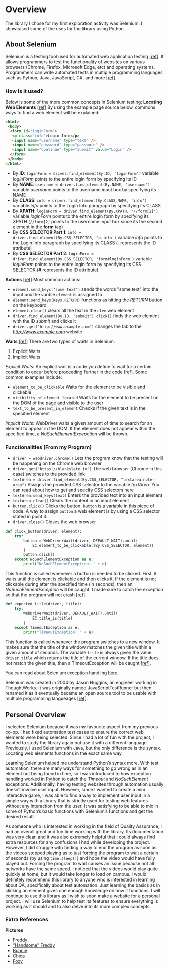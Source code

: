 # Overview
The library I chose for my first exploration activity was Selenium. I showcased some of the uses for the library using Python.

## About Selenium
Selenium is a testing tool used for automated web application testing [[ref]](https://www.headspin.io/blog/selenium-testing-a-complete-guide#:~:text=Selenium%20is%20a%20popular%20open,different%20browsers%20and%20operating%20systems.). It allows programmers to test the functionality of websites on various browsers (Chrome, Firefox, Microsoft Edge, etc) and operating systems. Programmers can write automated tests in multiple programming languages such as Python, Java, JavaScript, C#, and more [[ref]](https://www.browserstack.com/selenium#:~:text=Selenium%20allows%20developers%20and%20testers,%2C%20and%20C%23%2C%20among%20others.).

### How is it used?
Below is some of the more common concepts in Selenium testing:
**Locating Web Elements** [[ref]](https://selenium-python.readthedocs.io/locating-elements.html)
By using the example page source below, commons ways to find a web element will be explained:
```html
<html>
 <body>
  <form id="loginForm">
   <p class="info">Login Info</p>
   <input name="username" type="text" />
   <input name="password" type="password" />
   <input name="continue" type="submit" value="Login" />
  </form>
 </body>
</html>
```
- By **ID**: `loginForm = driver.find_element(By.ID, 'loginForm')` variable _loginForm_ points to the entire login form by specifying its ID
- By **NAME**: `username = driver.find_element(By.NAME, 'username')` variable _username_ points to the username input box by specifying its NAME
- By **CLASS**: `info = driver.find_element(By.CLASS_NAME, 'info')` variable _info_ points to the Login Info paragraph by specifying its CLASS
- By **XPATH**: `loginForm = driver.find_element(By.XPATH, "//form[2]")` variable _loginForm_ points to the entire login form by specifying its XPATH (`//form[2]` points to the username input box since its the second element in the **form** tag)
- By **CSS SELECTOR Part 1**: `info = driver.find_element(By.CSS_SELECTOR, 'p.info')` variable _info_ points to the Login Info paragraph by specifying its CLASS (**.** represents the ID attribute)
- By **CSS SELECTOR Part 2**: `loginForm = driver.find_element(By.CSS_SELECTOR, 'form#loginForm')` variable _loginForm_ points to the entire login form by specifying its CSS SELECTOR (**#** represents the ID attribute)

**Actions** [[ref]](https://selenium-python.readthedocs.io/navigating.html)
Most common actions:
- `element.send_keys("some text")` sends the words "some text" into the input box the varible `element` is assigned to
- `element.send_keys(Keys.RETURN)` functions as hitting the _RETURN_ button on the keyboard
- `element.clear()` clears all the text in the `elem` web element
- `driver.find_element(By.ID, "submit").click()` finds the web element with the ID _submit_ and clicks it
- `driver.get("http://www.example.com")` changes the tab to the _http://www.example.com_ website

**Waits** [[ref]](https://selenium-python.readthedocs.io/waits.html)
There are two types of waits in Selenium:
1. Explicit Waits
2. Implicit Waits

_Explicit Waits_: An explicit wait is a code you define to wait for a certain condition to occur before proceeding further in the code [[ref]](https://www.selenium.dev/selenium/docs/api/py/webdriver_support/selenium.webdriver.support.expected_conditions.html).
Some common examples include:
- `element_to_be_clickable` Waits for the element to be visible and clickable
- `visibility_of_element_located` Waits for the element to be present on the DOM of the page and visible to the user
- `text_to_be_present_in_element` Checks if the given text is in the specified element

_Implicit Waits_: WebDriver waits a given amount of time to search for an element to appear in the DOM. If the element does not appear within the specified time, a _NoSuchElementExcepction_ will be thrown.

### Functionalities (From my Program)
- `driver = webdriver.Chrome()` Lets the program know that the testing will be happening on the Chrome web browser
- `driver.get("https://blankslate.io")` The web browser (Chrome in this case) switches to the provided link
- `textArea = driver.find_element(By.CSS_SELECTOR, "textarea.note-area")` Assigns the provided CSS selector to the variable _textArea_. You can read about how to get and specify CSS selectors [here](https://www.swtestacademy.com/css-selenium/)
- `textArea.send_keys(text)` Enters the provided text into an input element
- `textArea.clear()` Clears the content in an input element
- `button.click()` Clicks the button. `button` is a variable in this piece of code. A way to assign `button` a web element is by using a CSS selector stated in point 3.
- `driver.close()` Closes the web browser
```Python
def click_button(driver, element):
    try:
        button = WebDriverWait(driver, DEFAULT_WAIT).until(
            EC.element_to_be_clickable((By.CSS_SELECTOR, element))
        )
        button.click()
    except NoSuchElementException as e:
        print("NoSuchElementException: " + e)
```
This function is called whenever a button is needed to be clicked. First, it waits until the element is clickable and then clicks it. If the element is not clickable during after the specified time (in seconds), then an _NoSuchElementException_ will be caught. I made sure to catch the exception so that the program will not crash [[ref]](https://coderslegacy.com/python/selenium-tutorial-element_to_be_clickable-function/).
```Python
def expected_title(driver, title):
    try:
        WebDriverWait(driver, DEFAULT_WAIT).until(
            EC.title_is(title)
        )
    except TimeoutException as e:
        print("TimeoutException: " + e)
```
This function is called whenever the program switches to a new window. It makes sure that the title of the window matches the given title within a given amount of seconds. The variable `title` is always given the value `driver.title` which returns the title of the current window. If the title does not match the given title, then a TimeoutException will be caught [[ref]](https://www.geeksforgeeks.org/exceptions-selenium-python/).

You can read about Selenium exception handling [here](https://www.geeksforgeeks.org/exceptions-selenium-python/).

Selenium was created in 2004 by Jason Huggins, an engineer working in ThoughtWorks. It was originally named JavaScriptTestRunner but then renamed it as it eventually became an open source tool to be usable with multiple programming langueages [[ref]](https://www.webomates.com/blog/software-testing/selenium-testing/#:~:text=Selenium%20was%20initially%20developed%20by,the%20need%20to%20curb%20monotony.).

## Personal Overview
I selected Selenium because it was my favourite aspect from my previous co-op. I had fixed automation test cases to ensure the correct web elements were being selected. Since I had a lot of fun with the project, I wanted to study the library again but use it with a different language. Previously, I used Selenium with Java, but the only difference is the syntax. Locating web elements functions in the exact same way.

Learning Selenium helped me understand Python’s syntax more. With test automation, there are many ways for something to go wrong as in an element not being found in time, so I was introduced to how exception handling worked in Python to catch the _Timeout_ and _NoSuchElement_ exceptions. Additionally, having testing websites through automation usually doesn’t involve user input. However, since I wanted to create a mini interactive game, I was able to find a way to implement user input in a simple way with a library that is strictly used for testing web features without any interaction from the user. It was satisfying to be able to mix in some of Python’s basic functions with Selenium’s functions and get the desired result.

As someone who is interested in working in the field of Quality Assurance, I had an overall great and fun time working with the library. Its documentation was very clear, and it was also extremely helpful that I could always find extra resources for any confusions I had while developing the project. However, I did struggle with finding a way to end the program as soon as the videos stopped playing as to just forcing the program to wait a certain of seconds (by using `time.sleep()`) and hope the video would have fully played out. Forcing the program to wait causes an issue because not all networks have the same speed. I noticed that the videos would play quite quickly at home, but it would take longer to load on campus. I would definitely recommend this library to anyone who is interested in learning about QA, specifically about test automation. Just learning the basics as in clicking an element gives one enough knowledge on how it functions. I will continue to use this library as I wish to soon make a website for a personal project. I will use Selenium to help test its features to ensure everything is working as it should and to also delve into its more complex concepts.

### Extra References
**Pictures**
- [Freddy](https://www.google.com/url?sa=i&url=https%3A%2F%2Ffivenightsatfreddys.fandom.com%2Fwiki%2FFreddy_Fazbear&psig=AOvVaw0stF1BEjLQEatVhRXeAZm3&ust=1697158872112000&source=images&cd=vfe&opi=89978449&ved=0CBMQjhxqFwoTCMDOt9Cn74EDFQAAAAAdAAAAABAE)
- ["Handsome" Freddy](https://www.reddit.com/r/fivenightsatfreddys/comments/zk7py0/my_name_is_freddy_fazbear_yo/)
- [Bonnie](https://www.google.com/url?sa=i&url=https%3A%2F%2Ffivenightsatfreddys.fandom.com%2Fwiki%2FBonnie&psig=AOvVaw0KGtxA-seqKumI1PW1aMKx&ust=1697158829666000&source=images&cd=vfe&ved=0CBIQjhxqFwoTCPDT77un74EDFQAAAAAdAAAAABAE)
- [Chica](https://www.google.com/url?sa=i&url=https%3A%2F%2Ffivenightsatfreddys.fandom.com%2Fwiki%2FChica&psig=AOvVaw16XDxlsmEeFBJay0y2aslF&ust=1697158845914000&source=images&cd=vfe&ved=0CBIQjhxqFwoTCICE4sOn74EDFQAAAAAdAAAAABAE)
- [Foxy](https://www.google.com/url?sa=i&url=https%3A%2F%2Ffivenightsatfreddys.fandom.com%2Fwiki%2FFoxy&psig=AOvVaw1QjuJPP1r7ZALAoB-qeWnj&ust=1697158846504000&source=images&cd=vfe&ved=0CBIQjhxqFwoTCNDPzsOn74EDFQAAAAAdAAAAABAE)